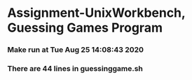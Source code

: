 # Assignment-UnixWorkbench, Guessing Games Program
### Make run at Tue Aug 25 14:08:43 2020

### There are 44 lines in guessinggame.sh

